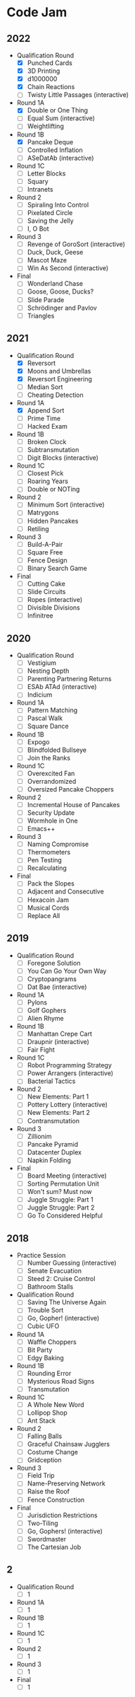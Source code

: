 # Code Jam

## 2022

- Qualification Round
  - [x] Punched Cards
  - [x] 3D Printing
  - [x] d1000000
  - [x] Chain Reactions
  - [ ] Twisty Little Passages (interactive)
- Round 1A
  - [x] Double or One Thing
  - [ ] Equal Sum (interactive)
  - [ ] Weightlifting
- Round 1B
  - [x] Pancake Deque
  - [ ] Controlled Inflation
  - [ ] ASeDatAb (interactive)
- Round 1C
  - [ ] Letter Blocks
  - [ ] Squary
  - [ ] Intranets
- Round 2
  - [ ] Spiraling Into Control
  - [ ] Pixelated Circle
  - [ ] Saving the Jelly
  - [ ] I, O Bot
- Round 3
  - [ ] Revenge of GoroSort (interactive)
  - [ ] Duck, Duck, Geese
  - [ ] Mascot Maze
  - [ ] Win As Second (interactive)
- Final
  - [ ] Wonderland Chase
  - [ ] Goose, Goose, Ducks?
  - [ ] Slide Parade
  - [ ] Schrödinger and Pavlov
  - [ ] Triangles

## 2021

- Qualification Round
  - [x] Reversort
  - [x] Moons and Umbrellas
  - [x] Reversort Engineering
  - [ ] Median Sort
  - [ ] Cheating Detection
- Round 1A
  - [x] Append Sort
  - [ ] Prime Time
  - [ ] Hacked Exam
- Round 1B
  - [ ] Broken Clock
  - [ ] Subtransmutation
  - [ ] Digit Blocks (interactive)
- Round 1C
  - [ ] Closest Pick
  - [ ] Roaring Years
  - [ ] Double or NOTing
- Round 2
  - [ ] Minimum Sort (interactive)
  - [ ] Matrygons
  - [ ] Hidden Pancakes
  - [ ] Retiling
- Round 3
  - [ ] Build-A-Pair
  - [ ] Square Free
  - [ ] Fence Design
  - [ ] Binary Search Game
- Final
  - [ ] Cutting Cake
  - [ ] Slide Circuits
  - [ ] Ropes (interactive)
  - [ ] Divisible Divisions
  - [ ] Infinitree

## 2020

- Qualification Round
  - [ ] Vestigium
  - [ ] Nesting Depth
  - [ ] Parenting Partnering Returns
  - [ ] ESAb ATAd (interactive)
  - [ ] Indicium
- Round 1A
  - [ ] Pattern Matching
  - [ ] Pascal Walk
  - [ ] Square Dance
- Round 1B
  - [ ] Expogo
  - [ ] Blindfolded Bullseye
  - [ ] Join the Ranks
- Round 1C
  - [ ] Overexcited Fan
  - [ ] Overrandomized
  - [ ] Oversized Pancake Choppers
- Round 2
  - [ ] Incremental House of Pancakes
  - [ ] Security Update
  - [ ] Wormhole in One
  - [ ] Emacs++
- Round 3
  - [ ] Naming Compromise
  - [ ] Thermometers
  - [ ] Pen Testing
  - [ ] Recalculating
- Final
  - [ ] Pack the Slopes
  - [ ] Adjacent and Consecutive
  - [ ] Hexacoin Jam
  - [ ] Musical Cords
  - [ ] Replace All

## 2019

- Qualification Round
  - [ ] Foregone Solution
  - [ ] You Can Go Your Own Way
  - [ ] Cryptopangrams
  - [ ] Dat Bae (interactive)
- Round 1A
  - [ ] Pylons
  - [ ] Golf Gophers
  - [ ] Alien Rhyme
- Round 1B
  - [ ] Manhattan Crepe Cart
  - [ ] Draupnir (interactive)
  - [ ] Fair Fight
- Round 1C
  - [ ] Robot Programming Strategy
  - [ ] Power Arrangers (interactive)
  - [ ] Bacterial Tactics
- Round 2
  - [ ] New Elements: Part 1
  - [ ] Pottery Lottery (interactive)
  - [ ] New Elements: Part 2
  - [ ] Contransmutation
- Round 3
  - [ ] Zillionim
  - [ ] Pancake Pyramid
  - [ ] Datacenter Duplex
  - [ ] Napkin Folding
- Final
  - [ ] Board Meeting (interactive)
  - [ ] Sorting Permutation Unit
  - [ ] Won't sum? Must now
  - [ ] Juggle Struggle: Part 1
  - [ ] Juggle Struggle: Part 2
  - [ ] Go To Considered Helpful

## 2018

- Practice Session
  - [ ] Number Guessing (interactive)
  - [ ] Senate Evacuation
  - [ ] Steed 2: Cruise Control
  - [ ] Bathroom Stalls
- Qualification Round
  - [ ] Saving The Universe Again
  - [ ] Trouble Sort
  - [ ] Go, Gopher! (interactive)
  - [ ] Cubic UFO
- Round 1A
  - [ ] Waffle Choppers
  - [ ] Bit Party
  - [ ] Edgy Baking
- Round 1B
  - [ ] Rounding Error
  - [ ] Mysterious Road Signs
  - [ ] Transmutation
- Round 1C
  - [ ] A Whole New Word
  - [ ] Lollipop Shop
  - [ ] Ant Stack
- Round 2
  - [ ] Falling Balls
  - [ ] Graceful Chainsaw Jugglers
  - [ ] Costume Change
  - [ ] Gridception
- Round 3
  - [ ] Field Trip
  - [ ] Name-Preserving Network
  - [ ] Raise the Roof
  - [ ] Fence Construction
- Final
  - [ ] Jurisdiction Restrictions
  - [ ] Two-Tiling
  - [ ] Go, Gophers! (interactive)
  - [ ] Swordmaster
  - [ ] The Cartesian Job

## 2

- Qualification Round
  - [ ] 1
- Round 1A
  - [ ] 1
- Round 1B
  - [ ] 1
- Round 1C
  - [ ] 1
- Round 2
  - [ ] 1
- Round 3
  - [ ] 1
- Final
  - [ ] 1
